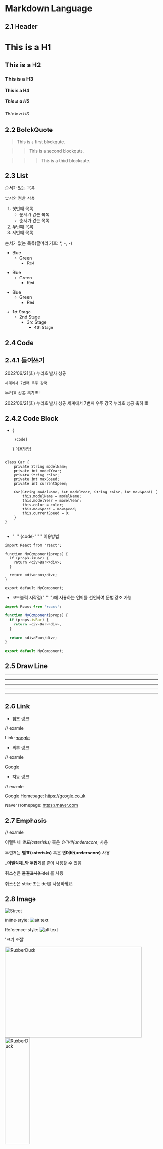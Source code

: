 Markdown Language
==============

2.1 Header
------------

# This is a H1

## This is a H2

### This is a H3

#### This is a H4

##### This is a H5

###### This is a H6


2.2 BolckQuote
----------------

> This is a first blockqute.

>	> This is a second blockqute.

>	>	> This is a third blockqute.


2.3 List
--------

순서가 있는 목록

숫자와 점을 사용

1. 첫번째 목록
	- 순서가 없는 목록
	- 순서가 없는 목록
1. 두번째 목록
1. 세번째 목록



순서가 없는 목록(글머리 기호: *, +, -)

* Blue
  * Green
    * Red

+ Blue
  + Green
    + Red

- Blue
  - Green
    - Red


* 1st Stage
  - 2nd Stage
    + 3rd Stage
      + 4th Stage


2.4 Code
---------

2.4.1 들여쓰기
---------------

2022/06/21(화) 누리호 발사 성공

	세계에서 7번째 우주 강국

누리호 성공 축하!!!! 	


2022/06/21(화) 누리호 발사 성공
	세계에서 7번째 우주 강국
누리호 성공 축하!!!! 


2.4.2 Code Block
------------------

* { <pre><code>  {code}  </code></pre> } 이용방법

<pre>
<code>
class Car {
    private String modelName;
    private int modelYear;
    private String color;
    private int maxSpeed;
    private int currentSpeed;

    Car(String modelName, int modelYear, String color, int maxSpeed) {
        this.modelName = modelName;
        this.modelYear = modelYear;
        this.color = color;
        this.maxSpeed = maxSpeed;
        this.currentSpeed = 0;
    }
}
</code>
</pre>	

* "  '''  {code}  '''  " 이용방법

```
import React from 'react';

function MyComponent(props) {
  if (props.isBar) {
    return <div>Bar</div>;
  }

  return <div>Foo</div>;
}

export default MyComponent;
```

* 코드블럭 시작점("  ''' ")에  사용하는 언어를 선언하여 문법 강조 가능

```js 
import React from 'react';

function MyComponent(props) {
  if (props.isBar) {
    return <div>Bar</div>;
  }

  return <div>Foo</div>;
}

export default MyComponent;
```


2.5 Draw Line
---------------

* * *
***
*****
- - - 
---------------

2.6 Link
---------------

* 참조 링크

// examle

Link: [google][googlelink]

[googlelink]: https://google.co.uk "Let's Go Google"


* 외부 링크

// examle

[Google](https://google.co.uk "Let's Go Google")



* 자동 링크

// examle

Google Homepage: https://google.co.uk 

Naver Homepage: <https://naver.com>


2.7 Emphasis
---------------

// examle

이텔릭체 *별표(asterisks)* 혹은 _언더바(underscore)_ 사용

두껍게는 **별표(asterisks)** 혹은 __언더바(underscore)__ 사용

**_이텔릭체_와 두껍게**를 같이 사용할 수 있음

취소선은 ~~물결표시(tilde)~~ 를 사용

<strike>취소선</strike>은 <s>stike</s> 또는 <del>del</del>를 사용하세요. 


2.8 Image
-----------

![Street](TestImage.jpg "Oxford")

Inline-style: 
![alt text](https://github.com/adam-p/markdown-here/raw/master/src/common/images/icon48.png "Logo Title Text 1")

Reference-style: 
![alt text][logo]

[logo]: https://github.com/adam-p/markdown-here/raw/master/src/common/images/icon48.png "Logo Title Text 2"

'크기 조절'

<img src="TestImage.jpg" width="450px" height="300px" title="px(픽셀) 크기 설정" alt="RubberDuck"></img><br/>
<img src="TestImage.jpg" width="40%" height="30%" title="px(픽셀) 크기 설정" alt="RubberDuck"></img>


2.9 Footnotes
--------------

Here is a simple footnote[^1].

A footnote can also have multiple lines[^2].  

You can also use words, to fit your writing style more closely[^note].

[^1]: My reference.
[^2]: Every new line should be prefixed with 2 spaces.  
  This allows you to have a footnote with multiple lines.
[^note]:
    Named footnotes will still render with numbers instead of the text but allow easier identification and linking.  
    This footnote also has been made with a different syntax using 4 spaces for new lines.

2.10 Table
--------------

| 값 | 의미 | 기본값 |
|---|:---:|---:|
| `static` | 유형(기준) 없음 / 배치 불가능 | `static` |
| `relative` | 요소 자신을 기준으로 배치 |  |
| `absolute` | 위치 상 부모(조상)요소를 기준으로 배치 |  |
| `fixed` | 브라우저 창을 기준으로 배치 |  |


| 값 | 의미 | 기본값 |
---|:---:|---:
 `static` | 유형(기준) 없음 / 배치 불가능 | `static` 
 `relative` | 요소 자신을 기준으로 배치 |  
 `absolute` | 위치 상 부모(조상)요소를 기준으로 배치 |  
 `fixed` | 브라우저 창을 기준으로 배치 |  